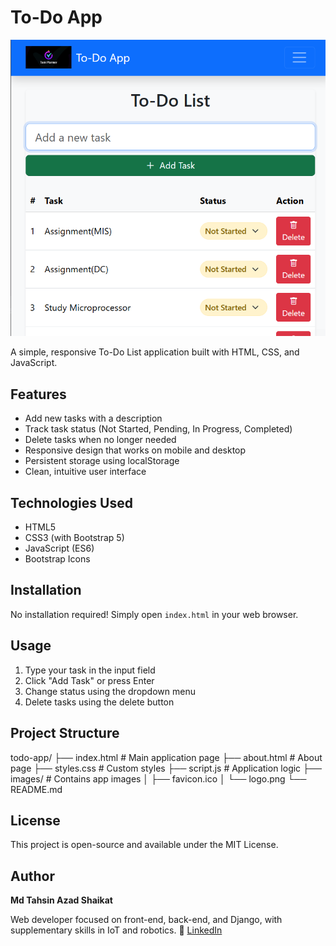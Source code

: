 # To-Do App

![App Screenshot](./images/screenshot.png)

A simple, responsive To-Do List application built with HTML, CSS, and JavaScript.

## Features

- Add new tasks with a description
- Track task status (Not Started, Pending, In Progress, Completed)
- Delete tasks when no longer needed
- Responsive design that works on mobile and desktop
- Persistent storage using localStorage
- Clean, intuitive user interface

## Technologies Used

- HTML5
- CSS3 (with Bootstrap 5)
- JavaScript (ES6)
- Bootstrap Icons

## Installation

No installation required! Simply open `index.html` in your web browser.

## Usage

1. Type your task in the input field
2. Click "Add Task" or press Enter
3. Change status using the dropdown menu
4. Delete tasks using the delete button

## Project Structure
todo-app/
├── index.html # Main application page
├── about.html # About page
├── styles.css # Custom styles
├── script.js # Application logic
├── images/ # Contains app images
│ ├── favicon.ico
│ └── logo.png
└── README.md


## License

This project is open-source and available under the MIT License.

## Author

**Md Tahsin Azad Shaikat**

Web developer focused on front-end, back-end, and Django, with supplementary skills in IoT and robotics.
🔗 [LinkedIn](https://www.linkedin.com/in/mdtahsinazad020/)
